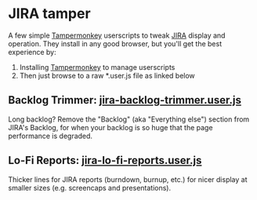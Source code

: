 # JIRA tamper

A few simple [Tampermonkey](https://tampermonkey.net/) userscripts to tweak [JIRA](https://www.atlassian.com/software/jira) display and operation. They install in any good browser, but you'll get the best experience by:

1. Installing [Tampermonkey](https://tampermonkey.net/) to manage userscripts
2. Then just browse to a raw *.user.js file as linked below

## Backlog Trimmer: [jira-backlog-trimmer.user.js](https://github.com/m-rk/jira-tamper/raw/master/jira-backlog-trimmer.user.js)

Long backlog? Remove the "Backlog" (aka "Everything else") section from JIRA's Backlog, for when your backlog is so huge that the page performance is degraded.

## Lo-Fi Reports: [jira-lo-fi-reports.user.js](https://github.com/m-rk/jira-tamper/raw/master/jira-lo-fi-reports.user.js)

Thicker lines for JIRA reports (burndown, burnup, etc.) for nicer display at smaller sizes (e.g. screencaps and presentations).
